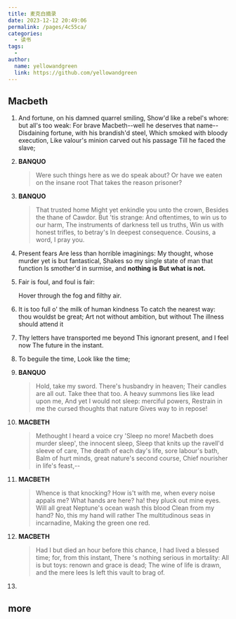 ```yaml
---
title: 麦克白摘录
date: 2023-12-12 20:49:06
permalink: /pages/4c55ca/
categories:
  - 读书
tags:
  - 
author: 
  name: yellowandgreen
  link: https://github.com/yellowandgreen
---
```

## Macbeth

1. And fortune, on his damned quarrel smiling,
   Show'd like a rebel's whore: but all's too weak:
   For brave Macbeth--well he deserves that name--
   Disdaining fortune, with his brandish'd steel,
   Which smoked with bloody execution,
   Like valour's minion carved out his passage
   Till he faced the slave;

2. **BANQUO**

   > Were such things here as we do speak about?
   > Or have we eaten on the insane root
   > That takes the reason prisoner?

3. **BANQUO**

   > That trusted home
   > Might yet enkindle you unto the crown,
   > Besides the thane of Cawdor. But 'tis strange:
   > And oftentimes, to win us to our harm,
   > The instruments of darkness tell us truths,
   > Win us with honest trifles, to betray's
   > In deepest consequence.
   > Cousins, a word, I pray you.

4. Present fears
   Are less than horrible imaginings:
   My thought, whose murder yet is but fantastical,
   Shakes so my single state of man that function
   Is smother'd in surmise, and **nothing is**
   **But what is not.**

5. Fair is foul, and foul is fair:

   Hover through the fog and filthy air.
   
6. It is too full o' the milk of human kindness
   To catch the nearest way: thou wouldst be great;
   Art not without ambition, but without
   The illness should attend it

7. Thy letters have transported me beyond
   This ignorant present, and I feel now
   The future in the instant.

8. To beguile the time,
   Look like the time; 
   
9. **BANQUO**

   > Hold, take my sword. There's husbandry in heaven;
   > Their candles are all out. Take thee that too.
   > A heavy summons lies like lead upon me,
   > And yet I would not sleep: merciful powers,
   > Restrain in me the cursed thoughts that nature
   > Gives way to in repose!

10. **MACBETH**

    > Methought I heard a voice cry 'Sleep no more!
    > Macbeth does murder sleep', the innocent sleep,
    > Sleep that knits up the ravell'd sleeve of care,
    > The death of each day's life, sore labour's bath,
    > Balm of hurt minds, great nature's second course,
    > Chief nourisher in life's feast,--

11. **MACBETH**

    > Whence is that knocking?
    > How is't with me, when every noise appals me?
    > What hands are here? ha! they pluck out mine eyes.
    > Will all great Neptune's ocean wash this blood
    > Clean from my hand? No, this my hand will rather
    > The multitudinous seas in incarnadine,
    > Making the green one red.

12. **MACBETH**

    > Had I but died an hour before this chance,
    > I had lived a blessed time; for, from this instant,
    > There 's nothing serious in mortality:
    > All is but toys: renown and grace is dead;
    > The wine of life is drawn, and the mere lees
    > Is left this vault to brag of.

13. 

## more


